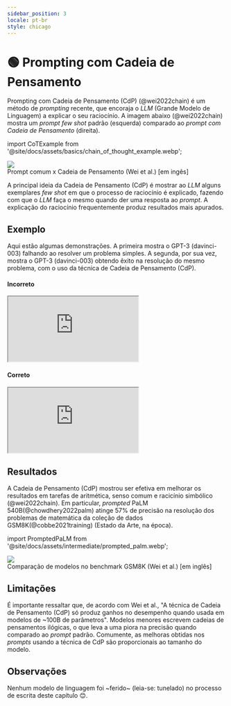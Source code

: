 ```yaml
---
sidebar_position: 3
locale: pt-br
style: chicago
---
```


# 🟢 Prompting com Cadeia de Pensamento

Prompting com Cadeia de Pensamento (CdP) (@wei2022chain) é um método de *prompting* recente, que encoraja o *LLM* (Grande Modelo de Linguagem) a explicar o seu raciocínio. A imagem abaixo (@wei2022chain) mostra um *prompt few shot* padrão (esquerda) comparado ao *prompt com Cadeia de Pensamento* (direita).


import CoTExample from '@site/docs/assets/basics/chain_of_thought_example.webp';

<div style={{textAlign: 'center'}}>
  <img src={CoTExample} style={{width: "750px"}} />
</div>

<div style={{textAlign: 'center'}}>
Prompt comum x Cadeia de Pensamento (Wei et al.) [em ingês]
</div>

A principal ideia da Cadeia de Pensamento (CdP) é mostrar ao *LLM* alguns exemplares *few shot* em que o processo de raciocínio é explicado, fazendo com que o *LLM* faça o mesmo quando der uma resposta ao *prompt*. A explicação do raciocínio frequentemente produz resultados mais apurados.

## Exemplo

Aqui estão algumas demonstrações. A primeira mostra o GPT-3 (davinci-003) falhando ao resolver um problema simples. A segunda, por sua vez, mostra o GPT-3 (davinci-003)
obtendo êxito na resolução do mesmo problema, com o uso da técnica de Cadeia de Pensamento (CdP).

#### Incorreto

<iframe
    src="https://embed.learnprompting.org/embed?config=eyJ0b3BQIjowLCJ0ZW1wZXJhdHVyZSI6MCwibWF4VG9rZW5zIjoyNTYsIm91dHB1dCI6Ik9w5%2BNvIDEuIiwicHJvbXB0IjoiQ29uc2lkZXJhbmRvIGFzIG9w5%2FVlcyBhYmFpeG8sIHF1YWwg6SBhIGZvcm1hIG1haXMgcuFwaWRhIGRlIGNoZWdhciBhbyB0cmFiYWxobz9cblxuT3Dn428gMTogcGVndWUgdW0g9G5pYnVzIGRlIDEwMDAgbWludXRvcywgZGVwb2lzIHVtIHRyZW0gZGUgbWVpYSBob3JhIGUsIGZpbmFsbWVudGUsIHVtIHBhc3NlaW8gZGUgYmljaWNsZXRhIGRlIDEwIG1pbnV0b3MuXG5cbk9w5%2BNvIDI6IHBlZ3VlIHVtIPRuaWJ1cyBkZSA4MDAgbWludXRvcywgZGVwb2lzIHVtYSBob3JhIGRlIHRyZW0gZSwgZmluYWxtZW50ZSwgdW0gcGFzc2VpbyBkZSBiaWNpY2xldGEgZGUgMzAgbWludXRvcy4iLCJtb2RlbCI6InRleHQtZGF2aW5jaS0wMDMifQ%3D%3D"
    style={{width:"100%", height:"500px", border:"0", borderRadius:"4px", overflow:"hidden"}}
    sandbox="allow-forms allow-modals allow-popups allow-presentation allow-same-origin allow-scripts"
></iframe>

#### Correto

<iframe
    src="https://embed.learnprompting.org/embed?config=eyJ0b3BQIjowLCJ0ZW1wZXJhdHVyZSI6MCwibWF4VG9rZW5zIjoyNTYsIm91dHB1dCI6IkEgb3Dn428gMSBsZXZhcuEgMTAwMCszMCsxMCA9IDEwNDAgbWludXRvcy5cbkEgb3Dn428gMiBsZXZhcuEgODAwKzYwKzMwID0gODkwIG1pbnV0b3MuXG5Db21vIGEgT3Dn428gMiBsZXZhIDg5MCBtaW51dG9zIGUgYSBPcOfjbyAxIGxldmEgMS4wNDAgbWludXRvcywgYSBPcOfjbyAyIOkgbWFpcyBy4XBpZGEuIiwicHJvbXB0IjoiQ29uc2lkZXJhbmRvIGFzIG9w5%2FVlcyBhYmFpeG8sIHF1YWwg6SBhIGZvcm1hIG1haXMgcuFwaWRhIGRlIGNoZWdhciBhbyB0cmFiYWxobz9cblxuT3Dn428gMTogcGVndWUgdW0g9G5pYnVzIGRlIDEwIG1pbnV0b3MsIGRlcG9pcyB1bSD0bmlidXMgZGUgNDAgbWludXRvcyBlLCBmaW5hbG1lbnRlLCB1bSB0cmVtIGRlIDEwIG1pbnV0b3MuXG5cbk9w5%2BNvIDI6IHBlZ3VlIHVtIHRyZW0gZGUgOTAgbWludXRvcywgZGVwb2lzIHVtIHBhc3NlaW8gZGUgYmljaWNsZXRhIGRlIDQ1IG1pbnV0b3MgZSwgZmluYWxtZW50ZSwgdW0g9G5pYnVzIGRlIDEwIG1pbnV0b3MuXG5cbkEgb3Dn428gMSBsZXZhcuEgMTArNDArMTA9NjAgbWludXRvcy4gQSBvcOfjbyAyIGxldmFy4SA5MCs0NSsxMD0xNDUgbWludXRvcy5cbkNvbW8gYSBvcOfjbyAxIGxldmEgNjAgbWludXRvcyBlIGEgb3Dn428gMiBsZXZhIDE0NSBtaW51dG9zLCBhIG9w5%2BNvIDEg6SBtYWlzIHLhcGlkYS5cblxuQ29uc2lkZXJhbmRvIGFzIG9w5%2FVlcyBhYmFpeG8sIHF1YWwg6SBhIGZvcm1hIG1haXMgcuFwaWRhIGRlIGNoZWdhciBhbyB0cmFiYWxobz9cblxuT3Dn428gMTogcGVndWUgdW0g9G5pYnVzIGRlIDEwMDAgbWludXRvcywgZGVwb2lzIHVtIHRyZW0gZGUgbWVpYSBob3JhIGUsIGZpbmFsbWVudGUsIHVtIHBhc3NlaW8gZGUgYmljaWNsZXRhIGRlIDEwIG1pbnV0b3MuXG5cbk9w5%2BNvIDI6IHBlZ3VlIHVtIPRuaWJ1cyBkZSA4MDAgbWludXRvcywgZGVwb2lzIHVtYSBob3JhIGRlIHRyZW0gZSwgZmluYWxtZW50ZSwgdW0gcGFzc2VpbyBkZSBiaWNpY2xldGEgZGUgMzAgbWludXRvcy4iLCJtb2RlbCI6InRleHQtZGF2aW5jaS0wMDMifQ%3D%3D"
    style={{width:"100%", height:"500px", border:"0", borderRadius:"4px", overflow:"hidden"}}
    sandbox="allow-forms allow-modals allow-popups allow-presentation allow-same-origin allow-scripts"
></iframe>

## Resultados

A Cadeia de Pensamento (CdP) mostrou ser efetiva em melhorar os resultados em tarefas de aritmética, senso comum e racicínio simbólico (@wei2022chain).
Em particular, *prompted* PaLM 540B(@chowdhery2022palm) atinge 57% de precisão na resolução dos problemas de matemática da coleção de dados GSM8K(@cobbe2021training) (Estado da Arte, na época).

import PromptedPaLM from '@site/docs/assets/intermediate/prompted_palm.webp';

<div style={{textAlign: 'center'}}>
  <img src={PromptedPaLM} style={{width: "300px"}} />
</div>

<div style={{textAlign: 'center'}}>
Comparação de modelos no benchmark GSM8K (Wei et al.) [em inglês]
</div>

## Limitações

É importante ressaltar que, de acordo com Wei et al., "A técnica de Cadeia de Pensamento (CdP) só produz ganhos no desempenho quando usada em modelos de ~100B de parâmetros". Modelos menores escrevem cadeias de pensamentos ilógicas, o que leva a uma piora na precisão quando comparado ao *prompt* padrão. Comumente, as melhoras obtidas nos *prompts* usando a técnica de CdP são proporcionais ao tamanho do modelo.


## Observações

Nenhum modelo de linguagem foi ~ferido~ (leia-se: tunelado) no processo de escrita deste capítulo 😊.